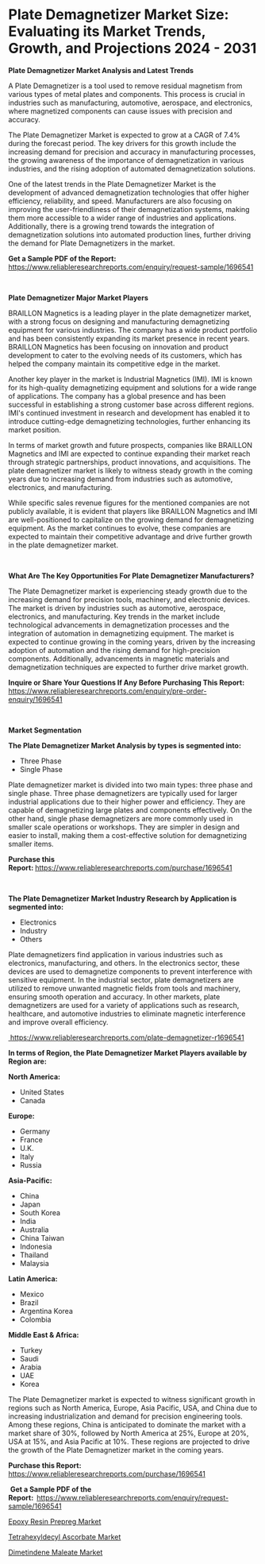 <p><h1>Plate Demagnetizer Market Size: Evaluating its Market Trends, Growth, and Projections 2024 - 2031</h1></p><p><strong>Plate Demagnetizer Market Analysis and Latest Trends</strong></p>
<p><p>A Plate Demagnetizer is a tool used to remove residual magnetism from various types of metal plates and components. This process is crucial in industries such as manufacturing, automotive, aerospace, and electronics, where magnetized components can cause issues with precision and accuracy.</p><p>The Plate Demagnetizer Market is expected to grow at a CAGR of 7.4% during the forecast period. The key drivers for this growth include the increasing demand for precision and accuracy in manufacturing processes, the growing awareness of the importance of demagnetization in various industries, and the rising adoption of automated demagnetization solutions.</p><p>One of the latest trends in the Plate Demagnetizer Market is the development of advanced demagnetization technologies that offer higher efficiency, reliability, and speed. Manufacturers are also focusing on improving the user-friendliness of their demagnetization systems, making them more accessible to a wider range of industries and applications. Additionally, there is a growing trend towards the integration of demagnetization solutions into automated production lines, further driving the demand for Plate Demagnetizers in the market.</p></p>
<p><strong>Get a Sample PDF of the Report:&nbsp;</strong> <a href="https://www.reliableresearchreports.com/enquiry/request-sample/1696541">https://www.reliableresearchreports.com/enquiry/request-sample/1696541</a></p>
<p>&nbsp;</p>
<p><strong>Plate Demagnetizer Major Market Players</strong></p>
<p><p>BRAILLON Magnetics is a leading player in the plate demagnetizer market, with a strong focus on designing and manufacturing demagnetizing equipment for various industries. The company has a wide product portfolio and has been consistently expanding its market presence in recent years. BRAILLON Magnetics has been focusing on innovation and product development to cater to the evolving needs of its customers, which has helped the company maintain its competitive edge in the market.</p><p>Another key player in the market is Industrial Magnetics (IMI). IMI is known for its high-quality demagnetizing equipment and solutions for a wide range of applications. The company has a global presence and has been successful in establishing a strong customer base across different regions. IMI's continued investment in research and development has enabled it to introduce cutting-edge demagnetizing technologies, further enhancing its market position.</p><p>In terms of market growth and future prospects, companies like BRAILLON Magnetics and IMI are expected to continue expanding their market reach through strategic partnerships, product innovations, and acquisitions. The plate demagnetizer market is likely to witness steady growth in the coming years due to increasing demand from industries such as automotive, electronics, and manufacturing.</p><p>While specific sales revenue figures for the mentioned companies are not publicly available, it is evident that players like BRAILLON Magnetics and IMI are well-positioned to capitalize on the growing demand for demagnetizing equipment. As the market continues to evolve, these companies are expected to maintain their competitive advantage and drive further growth in the plate demagnetizer market.</p></p>
<p>&nbsp;</p>
<p><strong>What Are The Key Opportunities For Plate Demagnetizer Manufacturers?</strong></p>
<p><p>The Plate Demagnetizer market is experiencing steady growth due to the increasing demand for precision tools, machinery, and electronic devices. The market is driven by industries such as automotive, aerospace, electronics, and manufacturing. Key trends in the market include technological advancements in demagnetization processes and the integration of automation in demagnetizing equipment. The market is expected to continue growing in the coming years, driven by the increasing adoption of automation and the rising demand for high-precision components. Additionally, advancements in magnetic materials and demagnetization techniques are expected to further drive market growth.</p></p>
<p><strong>Inquire or Share Your Questions If Any Before Purchasing This Report:</strong> <a href="https://www.reliableresearchreports.com/enquiry/pre-order-enquiry/1696541">https://www.reliableresearchreports.com/enquiry/pre-order-enquiry/1696541</a></p>
<p>&nbsp;</p>
<p><strong>Market Segmentation</strong></p>
<p><strong>The Plate Demagnetizer Market Analysis by types is segmented into:</strong></p>
<p><ul><li>Three Phase</li><li>Single Phase</li></ul></p>
<p><p>Plate demagnetizer market is divided into two main types: three phase and single phase. Three phase demagnetizers are typically used for larger industrial applications due to their higher power and efficiency. They are capable of demagnetizing large plates and components effectively. On the other hand, single phase demagnetizers are more commonly used in smaller scale operations or workshops. They are simpler in design and easier to install, making them a cost-effective solution for demagnetizing smaller items.</p></p>
<p><strong>Purchase this Report:&nbsp;</strong><a href="https://www.reliableresearchreports.com/purchase/1696541">https://www.reliableresearchreports.com/purchase/1696541</a></p>
<p>&nbsp;</p>
<p><strong>The Plate Demagnetizer Market Industry Research by Application is segmented into:</strong></p>
<p><ul><li>Electronics</li><li>Industry</li><li>Others</li></ul></p>
<p><p>Plate demagnetizers find application in various industries such as electronics, manufacturing, and others. In the electronics sector, these devices are used to demagnetize components to prevent interference with sensitive equipment. In the industrial sector, plate demagnetizers are utilized to remove unwanted magnetic fields from tools and machinery, ensuring smooth operation and accuracy. In other markets, plate demagnetizers are used for a variety of applications such as research, healthcare, and automotive industries to eliminate magnetic interference and improve overall efficiency.</p></p>
<p><a href="https://www.reliableresearchreports.com/plate-demagnetizer-r1696541">&nbsp;https://www.reliableresearchreports.com/plate-demagnetizer-r1696541</a></p>
<p><strong>In terms of Region, the Plate Demagnetizer Market Players available by Region are:</strong></p>
<p>
    <p> <strong> North America: </strong>
        <ul>
            <li>United States</li>
            <li>Canada</li>
        </ul>
        </p> 
    <p> <strong> Europe: </strong>
        <ul>
            <li>Germany</li>
            <li>France</li>
            <li>U.K.</li>
            <li>Italy</li>
            <li>Russia</li>
        </ul>
        </p> 
    <p> <strong> Asia-Pacific: </strong>
        <ul>
            <li>China</li>
            <li>Japan</li>
            <li>South Korea</li>
            <li>India</li>
            <li>Australia</li>
            <li>China Taiwan</li>
            <li>Indonesia</li>
            <li>Thailand</li>
            <li>Malaysia</li>
        </ul>
        </p> 
    <p> <strong> Latin America: </strong>
        <ul>
            <li>Mexico</li>
            <li>Brazil</li>
            <li>Argentina Korea</li>
            <li>Colombia</li>
        </ul>
        </p> 
    <p> <strong> Middle East & Africa: </strong>
        <ul>
            <li>Turkey</li>
            <li>Saudi</li>
            <li>Arabia</li>
            <li>UAE</li>
            <li>Korea</li>
        </ul>
    </p>
    </p>
<p><p>The Plate Demagnetizer market is expected to witness significant growth in regions such as North America, Europe, Asia Pacific, USA, and China due to increasing industrialization and demand for precision engineering tools. Among these regions, China is anticipated to dominate the market with a market share of 30%, followed by North America at 25%, Europe at 20%, USA at 15%, and Asia Pacific at 10%. These regions are projected to drive the growth of the Plate Demagnetizer market in the coming years.</p></p>
<p><strong>Purchase this Report: </strong><a href="https://www.reliableresearchreports.com/purchase/1696541">https://www.reliableresearchreports.com/purchase/1696541</a></p>
<p>&nbsp;<strong>Get a Sample PDF of the Report:&nbsp;&nbsp;</strong><a href="https://www.reliableresearchreports.com/enquiry/request-sample/1696541">https://www.reliableresearchreports.com/enquiry/request-sample/1696541</a></p>
<p><strong></strong></p>
<p><p><a href="https://www.linkedin.com/pulse/epoxy-resin-prepreg-market-size-examines-its-scope-primary-wlmxc?trackingId=dPdaEKJv%2BF8TnMSPtbnlMg%3D%3D">Epoxy Resin Prepreg Market</a></p><p><a href="https://www.linkedin.com/pulse/tetrahexyldecyl-ascorbate-market-size-growing-forecasted-of3oc?trackingId=MgpF6I%2F9GQ31Ln6YZkWAHg%3D%3D">Tetrahexyldecyl Ascorbate Market</a></p><p><a href="https://www.linkedin.com/pulse/global-dimetindene-maleate-market-size-trends-insights-6lksc?trackingId=KeDCqxWNOwXjgy2YC71fOQ%3D%3D">Dimetindene Maleate Market</a></p></p>